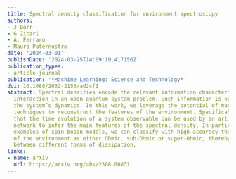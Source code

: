 ```yaml
---
title: Spectral density classification for environment spectroscopy
authors:
- J Barr
- G Zicari
- A. Ferraro
- Mauro Paternostro
date: '2024-03-01'
publishDate: '2024-03-25T14:09:19.417156Z'
publication_types:
- article-journal
publication: '*Machine Learning: Science and Technology*'
doi: 10.1088/2632-2153/ad2cf1
abstract: Spectral densities encode the relevant information characterizing the system–environment
  interaction in an open-quantum system problem. Such information is key to determining
  the system’s dynamics. In this work, we leverage the potential of machine learning
  techniques to reconstruct the features of the environment. Specifically, we show
  that the time evolution of a system observable can be used by an artificial neural
  network to infer the main features of the spectral density. In particular, for relevant
  examples of spin-boson models, we can classify with high accuracy the Ohmicity parameter
  of the environment as either Ohmic, sub-Ohmic or super-Ohmic, thereby distinguishing
  between different forms of dissipation.
links:
- name: arXiv
  url: https://arxiv.org/abs/2308.00831
---
```

